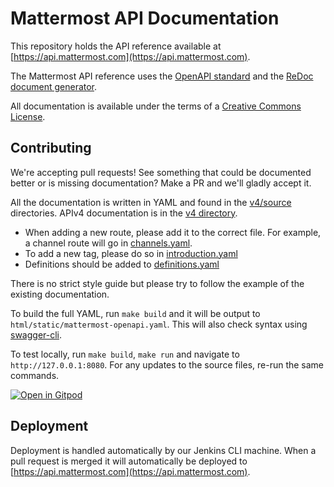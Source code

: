 # Mattermost API Documentation

This repository holds the API reference available at [https://api.mattermost.com](https://api.mattermost.com).

The Mattermost API reference uses the [OpenAPI standard](https://openapis.org/) and the [ReDoc document generator](https://github.com/Rebilly/ReDoc).

All documentation is available under the terms of a [Creative Commons License](https://creativecommons.org/licenses/by-nc-sa/3.0/).

## Contributing

We're accepting pull requests! See something that could be documented better or is missing documentation? Make a PR and we'll gladly accept it.

All the documentation is written in YAML and found in the [v4/source](https://github.com/mattermost/mattermost-api-reference/tree/master/v4/source) directories. APIv4 documentation is in the [v4 directory](https://github.com/mattermost/mattermost-api-reference/tree/master/v4).

* When adding a new route, please add it to the correct file. For example, a channel route will go in [channels.yaml](https://github.com/mattermost/mattermost-api-reference/blob/master/v4/source/channels.yaml).
* To add a new tag, please do so in [introduction.yaml](https://github.com/mattermost/mattermost-api-reference/blob/master/v4/source/introduction.yaml)
* Definitions should be added to [definitions.yaml](https://github.com/mattermost/mattermost-api-reference/blob/master/v4/source/definitions.yaml)

There is no strict style guide but please try to follow the example of the existing documentation.

To build the full YAML, run `make build` and it will be output to `html/static/mattermost-openapi.yaml`. This will also check syntax using [swagger-cli](https://github.com/BigstickCarpet/swagger-cli).

To test locally, run `make build`, `make run` and navigate to `http://127.0.0.1:8080`. For any updates to the source files, re-run the same commands.

[![Open in Gitpod](https://gitpod.io/button/open-in-gitpod.svg)](https://gitpod.io/#https://github.com/mattermost/mattermost-api-reference)

## Deployment

Deployment is handled automatically by our Jenkins CLI machine. When a pull request is merged it will automatically be deployed to [https://api.mattermost.com](https://api.mattermost.com).
